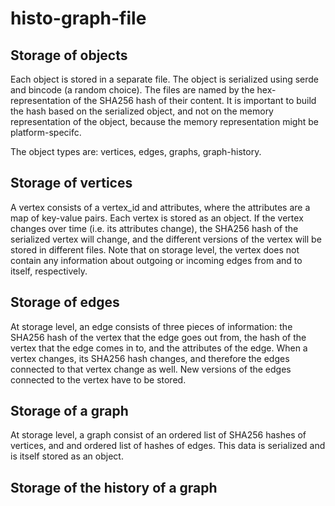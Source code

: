 # histo-graph-file

## Storage of objects
Each object is stored in a separate file. The object is serialized using serde and bincode (a random choice). The files are named by the hex-representation of the SHA256 hash of their content. It is important to build the hash based on the serialized object, and not on the memory representation of the object, because the memory representation might be platform-specifc.

The object types are: vertices, edges, graphs, graph-history.

## Storage of vertices
A vertex consists of a vertex_id and attributes, where the attributes are a map of key-value pairs. Each vertex is stored as an object. If the vertex changes over time (i.e. its attributes change), the SHA256 hash of the serialized vertex will change, and the different versions of the vertex will be stored in different files. Note that on storage level, the vertex does not contain any information about outgoing or incoming edges from and to itself, respectively.

## Storage of edges
At storage level, an edge consists of three pieces of information: the SHA256 hash of the vertex that the edge goes out from, the hash of the vertex that the edge comes in to, and the attributes of the edge. When a vertex changes, its SHA256 hash changes, and therefore the edges connected to that vertex change as well. New versions of the edges connected to the vertex have to be stored.

## Storage of a graph
At storage level, a graph consist of an ordered list of SHA256 hashes of vertices, and and ordered list of hashes of edges. This data is serialized and is itself stored as an object.

## Storage of the history of a graph
